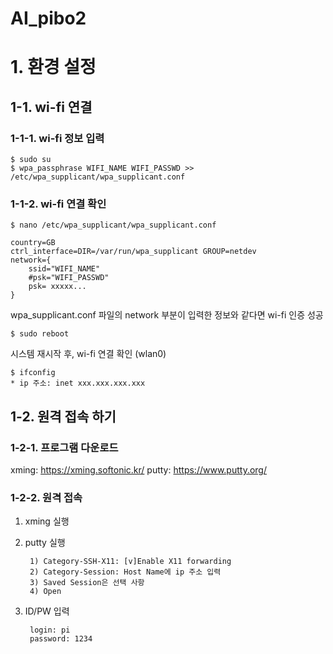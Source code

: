 # AI_pibo2




# 1. 환경 설정

## 1-1. wi-fi 연결

### 1-1-1. wi-fi 정보 입력

	$ sudo su
	$ wpa_passphrase WIFI_NAME WIFI_PASSWD >> /etc/wpa_supplicant/wpa_supplicant.conf 

### 1-1-2. wi-fi 연결 확인
	$ nano /etc/wpa_supplicant/wpa_supplicant.conf
	
	country=GB 
	ctrl_interface=DIR=/var/run/wpa_supplicant GROUP=netdev
	network={
        ssid="WIFI_NAME"
        #psk="WIFI_PASSWD"
        psk= xxxxx...
    }
    
wpa_supplicant.conf 파일의 network 부분이 입력한 정보와 같다면 wi-fi 인증 성공 

	$ sudo reboot

시스템 재시작 후, wi-fi 연결 확인 (wlan0)
	
	$ ifconfig	
	* ip 주소: inet xxx.xxx.xxx.xxx
	
  

## 1-2. 원격 접속 하기	

### 1-2-1. 프로그램 다운로드

xming: <https://xming.softonic.kr/>
putty: <https://www.putty.org/>

### 1-2-2. 원격 접속

1. xming 실행
2. putty 실행
		 
		1) Category-SSH-X11: [v]Enable X11 forwarding
		2) Category-Session: Host Name에 ip 주소 입력
		3) Saved Session은 선택 사항
		4) Open
3. ID/PW 입력
		
		login: pi
		password: 1234
				 
 
